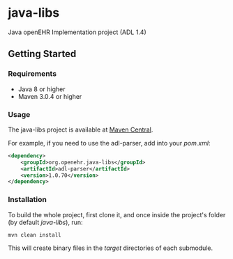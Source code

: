 # java-libs
Java openEHR Implementation project (ADL 1.4)

## Getting Started

### Requirements

* Java 8 or higher
* Maven 3.0.4 or higher

### Usage

The java-libs project is available at [Maven Central](http://search.maven.org/).

For example, if you need to use the adl-parser, add into your _pom.xml_:

```xml
<dependency>
    <groupId>org.openehr.java-libs</groupId>
    <artifactId>adl-parser</artifactId>
    <version>1.0.70</version>
</dependency>
```

### Installation

To build the whole project, first clone it, and once inside the project's folder (by default _java-libs_), run:
```bash
mvn clean install
```
This will create binary files in the _target_ directories of each submodule. 

